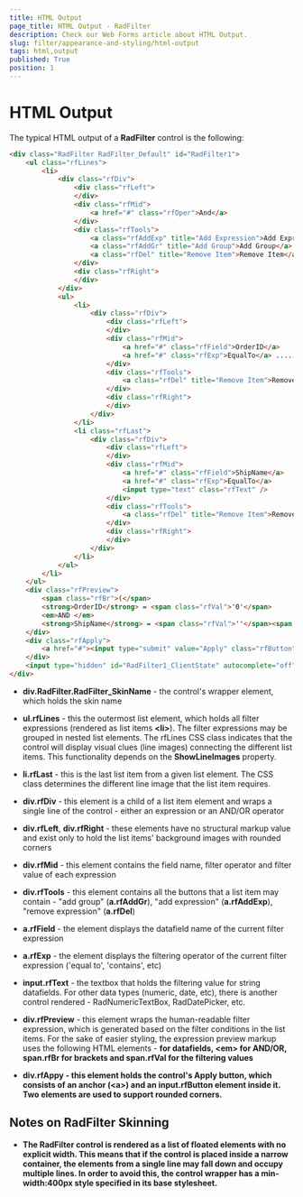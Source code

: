 ```yaml
---
title: HTML Output
page_title: HTML Output - RadFilter
description: Check our Web Forms article about HTML Output.
slug: filter/appearance-and-styling/html-output
tags: html,output
published: True
position: 1
---
```


# HTML Output



The typical HTML output of a **RadFilter** control is the following:

````HTML
<div class="RadFilter RadFilter_Default" id="RadFilter1">
    <ul class="rfLines">
        <li>
            <div class="rfDiv">
                <div class="rfLeft">
                </div>
                <div class="rfMid">
                    <a href="#" class="rfOper">And</a>
                </div>
                <div class="rfTools">
                    <a class="rfAddExp" title="Add Expression">Add Expression</a>
                    <a class="rfAddGr" title="Add Group">Add Group</a> 
                    <a class="rfDel" title="Remove Item">Remove Item</a>
                </div>
                <div class="rfRight">
                </div>
            </div>
            <ul>
                <li>
                    <div class="rfDiv">
                        <div class="rfLeft">
                        </div>
                        <div class="rfMid">
                            <a href="#" class="rfField">OrderID</a>
                            <a href="#" class="rfExp">EqualTo</a> ................
                        </div>
                        <div class="rfTools">
                            <a class="rfDel" title="Remove Item">Remove Item</a>
                        </div>
                        <div class="rfRight">
                        </div>
                    </div>
                </li>
                <li class="rfLast">
                    <div class="rfDiv">
                        <div class="rfLeft">
                        </div>
                        <div class="rfMid">
                            <a href="#" class="rfField">ShipName</a> 
                            <a href="#" class="rfExp">EqualTo</a>
                            <input type="text" class="rfText" />
                        </div>
                        <div class="rfTools">
                            <a class="rfDel" title="Remove Item">Remove Item</a>
                        </div>
                        <div class="rfRight">
                        </div>
                    </div>
                </li>
            </ul>
        </li>
    </ul>
    <div class="rfPreview">
        <span class="rfBr">(</span>
        <strong>OrderID</strong> = <span class="rfVal">'0'</span>
        <em>AND </em>
        <strong>ShipName</strong> = <span class="rfVal">''</span><span class="rfBr">)</span>
    </div>
    <div class="rfApply">
        <a href="#"><input type="submit" value="Apply" class="rfButton"></a>
    </div>
    <input type="hidden" id="RadFilter1_ClientState" autocomplete="off" />
</div>
````



* **div.RadFilter.RadFilter_SkinName** - the control's wrapper element, which holds the skin name

* **ul.rfLines** - this the outermost list element, which holds all filter expressions (rendered as list items **&lt;li&gt;**). The filter expressions may be grouped in nested list elements. The rfLines CSS class indicates that the control will display visual clues (line images) connecting the different list items. This functionality depends on the **ShowLineImages** property.

* **li.rfLast** - this is the last list item from a given list element. The CSS class determines the different line image that the list item requires.

* **div.rfDiv** - this element is a child of a list item element and wraps a single line of the control - either an expression or an AND/OR operator

* **div.rfLeft**, **div.rfRight** - these elements have no structural markup value and exist only to hold the list items' background images with rounded corners

* **div.rfMid** - this element contains the field name, filter operator and filter value of each expression

* **div.rfTools** - this element contains all the buttons that a list item may contain - "add group" (**a.rfAddGr**), "add expression" (**a.rfAddExp**), "remove expression" (**a.rfDel**)

* **a.rfField** - the element displays the datafield name of the current filter expression

* **a.rfExp** - the element displays the filtering operator of the current filter expression ('equal to', 'contains', etc)

* **input.rfText** - the textbox that holds the filtering value for string datafields. For other data types (numeric, date, etc), there is another control rendered - RadNumericTextBox, RadDatePicker, etc.

* **div.rfPreview** - this element wraps the human-readable filter expression, which is generated based on the filter conditions in the list items. For the sake of easier styling, the expression preview markup uses the following HTML elements - **<strong>** for datafields, **&lt;em&gt;** for AND/OR, **span.rfBr** for brackets and **span.rfVal** for the filtering values

* **div.rfAppy** - this element holds the control's Apply button, which consists of an anchor (**&lt;a&gt;**) and an **input.rfButton** element inside it. Two elements are used to support rounded corners.

## Notes on RadFilter Skinning

* The RadFilter control is rendered as a list of floated elements with no explicit width. This means that if the control is placed inside a narrow container, the elements from a single line may fall down and occupy multiple lines. In order to avoid this, the control wrapper has a **min-width:400px** style specified in its base stylesheet.
